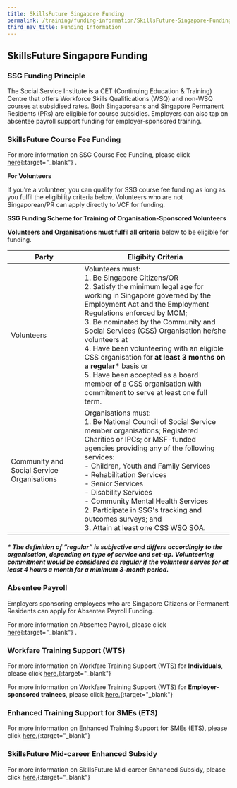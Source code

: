 ```yaml
---
title: SkillsFuture Singapore Funding
permalink: /training/funding-information/SkillsFuture-Singapore-Funding/
third_nav_title: Funding Information
---
```



## SkillsFuture Singapore Funding

### SSG Funding Principle

The Social Service Institute is a CET (Continuing Education & Training) Centre that offers Workforce Skills Qualifications (WSQ) and non-WSQ courses at subsidised rates. Both Singaporeans and Singapore Permanent Residents (PRs) are eligible for course subsidies. Employers can also tap on absentee payroll support funding for employer-sponsored training.

### SkillsFuture Course Fee Funding

For more information on SSG Course Fee Funding, please click  [here](http://www.wda.gov.sg/content/wdawebsite/L101-ForIndividuals/L702-WorkerBasedFund.html){:target="_blank"}   .  
  
**For Volunteers**  
  
If you’re a volunteer, you can qualify for SSG course fee funding as long as you fulfil the eligibility criteria below. Volunteers who are not Singaporean/PR can apply directly to VCF for funding.  
  
**SSG Funding Scheme for Training of Organisation-Sponsored Volunteers**  
  
**Volunteers and Organisations must fulfil all criteria**  below to be eligible for funding.

|Party| Eligibity Criteria |
|--|--|
| Volunteers | Volunteers must: <br>1.  Be Singapore Citizens/OR <br> 2.  Satisfy the minimum legal age for working in Singapore governed by the Employment Act and the Employment Regulations enforced by MOM; <br> 3.  Be nominated by the Community and Social Services (CSS) Organisation he/she volunteers at <br> 4.  Have been volunteering with an eligible CSS organisation for  **at least 3 months on a regular***  basis or <br> 5.  Have been accepted as a board member of a CSS organisation with commitment to serve at least one full term.|
|Community and Social Service Organisations|Organisations must: <br>1.  Be National Council of Social Service member organisations; Registered Charities or IPCs; or MSF-funded agencies providing any of the following services: <br>  -   Children, Youth and Family Services <br>  -   Rehabilitation Services <br>  -   Senior Services <br>   -   Disability Services <br>   -   Community Mental Health Services <br> 2.  Participate in SSG's tracking and outcomes surveys; and <br> 3.  Attain at least one CSS WSQ SOA.|


##### * The definition of “regular” is subjective and differs accordingly to the organisation, depending on type of service and set-up. Volunteering commitment would be considered as regular if the volunteer serves for at least 4 hours a month for a minimum 3-month period.

### Absentee Payroll

Employers sponsoring employees who are Singapore Citizens or Permanent Residents can apply for Absentee Payroll Funding.  
  
For more information on Absentee Payroll, please click [here](https://www.skillsconnect.gov.sg/sop/portal/e-Services/For%20Employers/AbsenteePayroll.jsp){:target="_blank"}   .



### Workfare Training Support (WTS)

For more information on Workfare Training Support (WTS) for  **Individuals**, please click  [here.](http://www.wsg.gov.sg/programmes-and-initiatives/workfare-training-support-individuals.html){:target="_blank"}     
  
For more information on Workfare Training Support (WTS) for  **Employer-sponsored trainees**, please click  [here.](http://www.wsg.gov.sg/programmes-and-initiatives/workfare-training-support-employers.html?_ga=2.80360663.1377189313.1515744751-1016142310.1503562690){:target="_blank"}   

###   Enhanced Training Support for SMEs (ETS)

For more information on Enhanced Training Support for SMEs (ETS), please click  [here.](http://www.ssg.gov.sg/programmes-and-initiatives/funding/enhanced-training-support-for-smes1.html){:target="_blank"}   

###   SkillsFuture Mid-career Enhanced Subsidy

For more information on SkillsFuture Mid-career Enhanced Subsidy, please click  [here.](http://www.skillsfuture.sg/enhancedsubsidy){:target="_blank"}   


